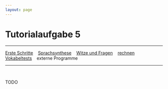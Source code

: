 ```yaml
---
layout: page
---
```

# Tutorialaufgabe 5
---
[Erste Schritte](ersteschritte.html) &nbsp;&nbsp; [Sprachsynthese](sprachsynthese.html) &nbsp;&nbsp; [Witze und Fragen](witzeundfragen.html) &nbsp;&nbsp; [rechnen](rechnen.html) &nbsp;&nbsp; [Vokabeltests](vokabeltest.html) &nbsp;&nbsp; externe Programme

---
&nbsp;

TODO

